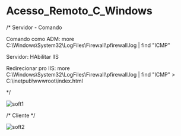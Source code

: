 # Acesso_Remoto_C_Windows
/*	Servidor - Comando

Comando como ADM: more C:\Windows\System32\LogFiles\Firewall\pfirewall.log | find "ICMP"

Servidor: HAbilitar IIS

Redirecionar pro IIS: more C:\Windows\System32\LogFiles\Firewall\pfirewall.log | find "ICMP" > C:\inetpub\wwwroot\index.html

*/

![soft1](https://user-images.githubusercontent.com/9101840/33723522-15c85428-db54-11e7-9d13-4c9db5ceee64.png)


/* Cliente */

![soft2](https://user-images.githubusercontent.com/9101840/33723762-a73f9452-db54-11e7-894a-b325956cb0fe.png)


